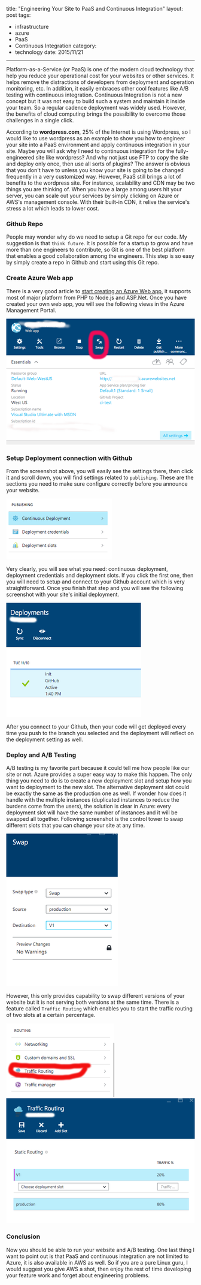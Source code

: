 title: "Engineering Your Site to PaaS and Continuous Integration"
layout: post
tags:
- infrastructure
- azure
- PaaS
- Continuous Integration
category:
- technology
date: 2015/11/21
---

Platform-as-a-Service (or PaaS) is one of the modern cloud technology that help you reduce your operational cost for your websites or other services. It helps remove the distractions of developers from deployment and operation monitoring, etc. In addition, it easily embraces other cool features like A/B testing with continuous integration. Continuous Integration is not a new concept but it was not easy to build such a system and maintain it inside your team. So a regular cadence deployment was widely used. However, the benefits of cloud computing brings the possibility to overcome those challenges in a single click.

<!-- more -->

According to __wordpress.com__, 25% of the Internet is using Wordpress, so I would like to use wordpress as an example to show you how to engineer your site into a PaaS environment and apply continuous integration in your site. Maybe you will ask why I need to continuous integration for the fully-engineered site like wordpress? And why not just use FTP to copy the site and deploy only once, then use all sorts of plugins? The answer is obvious that you don't have to unless you know your site is going to be changed frequently in a very customized way. However, PaaS still brings a lot of benefits to the wordpress site. For instance, scalability and CDN may be two things you are thinking of. When you have a large among users hit your server, you can scale out your services by simply clicking on Azure or AWS's management console. With their built-in CDN, it relive the service's stress a lot which leads to lower cost.

### Github Repo

People may wonder why do we need to setup a Git repo for our code. My suggestion is that `think future`. It is possible for a startup to grow and have more than one engineers to contribute, so Git is one of the best platform that enables a good collaboration among the engineers. This step is so easy by simply create a repo in Github and start using this Git repo.

### Create Azure Web app

There is a very good article to [start creating an Azure Web app][1], it supports most of major platform from PHP to Node.js and ASP.Net. Once you have created your own web app, you will see the following views in the Azure Management Portal.

![alt text][2]

### Setup Deployment connection with Github

From the screenshot above, you will easily see the settings there, then click it and scroll down, you will find settings related to `publishing`. These are the sections you need to make sure configure correctly before you announce your website.

![alt text][3]

Very clearly, you will see what you need: continuous deployment, deployment credentials and deployment slots. If you click the first one, then you will need to setup and connect to your Github account which is very straightforward. Once you finish that step and you will see the following screenshot with your site's initial deployment.

![alt text][4]

After you connect to your Github, then your code will get deployed every time you push to the branch you selected and the deployment will reflect on the deployment setting as well.

### Deploy and A/B Testing

A/B testing is my favorite part because it could tell me how people like our site or not. Azure provides a super easy way to make this happen. The only thing you need to do is to create a new deployment slot and setup how you want to deployment to the new slot. The alternative deployment slot could be exactly the same as the production one as well. If wonder how does it handle with the multiple instances (duplicated instances to reduce the burdens come from the users), the solution is clear in Azure: every deployment slot will have the same number of instances and it will be swapped all together. Following screenshot is the control tower to swap different slots that you can change your site at any time.

![alt text][5]

However, this only provides capability to swap different versions of your website but it is not serving both versions at the same time. There is a feature called `Traffic Routing` which enables you to start the traffic routing of two slots at a certain percentage.

![alt text][6]
![alt text][7]

### Conclusion

Now you should be able to run your website and A/B testing. One last thing I want to point out is that PaaS and continuous integration are not limited to Azure, it is also available in AWS as well. So if you are a pure Linux guru, I would suggest you give AWS a shot, then enjoy the rest of time developing your feature work and forget about engineering problems.

[1]: https://azure.microsoft.com/en-us/documentation/services/app-service/web/
[2]: /images/web_dashboard.png
[3]: /images/publish.png
[4]: /images/azure_deployment.png
[5]: /images/web_app_swap.png
[6]: /images/routing.png
[7]: /images/traffic_routing.png